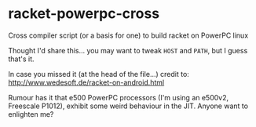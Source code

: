 racket-powerpc-cross
====================

Cross compiler script (or a basis for one) to build racket on PowerPC linux

Thought I'd share this... you may want to tweak `HOST` and `PATH`, but I guess that's it.

In case you missed it (at the head of the file...) credit to: http://www.wedesoft.de/racket-on-android.html

Rumour has it that e500 PowerPC processors (I'm using an e500v2, Freescale P1012),
exhibit some weird behaviour in the JIT. Anyone want to enlighten me?
